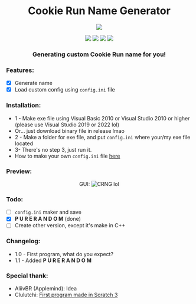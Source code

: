 <h1 align="center">
Cookie Run Name Generator
</h1>

<p align="center"> 
  <kbd>
<img src="https://media.discordapp.net/attachments/954077931360124939/1017975469104173128/bruh.png">
  </kbd>
</p>
<p align="center">
  <img src="https://img.shields.io/badge/language-vb.net%202010-blue">
  <img src="https://img.shields.io/github/languages/top/Bang1338/Cookie-Run-Name-Generator">
  <img src="https://img.shields.io/badge/version-1.1-green">
  <img src="https://img.shields.io/twitter/follow/bang1338?color=blue&logo=Twitter&logoColor=blue&style=social">
</p>
<h3 align="center">
Generating custom Cookie Run name for you!
</h3>

### Features:
- [X] Generate name
- [X] Load custom config using ```config.ini``` file

### Installation:
* 1 - Make exe file using Visual Basic 2010 or Visual Studio 2010 or higher (please use Visual Studio 2019 or 2022 lol)
* Or... just download binary file in release lmao
* 2 - Make a folder for exe file, and put ```config.ini``` where your/my exe file located
* 3- There's no step 3, just run it.
* How to make your own ```config.ini``` file [here](https://github.com/Bang1338/Cookie-Run-Name-Generator/blob/main/config.md)

### Preview:
<p align="center">
GUI:
<img class="center" src="https://user-images.githubusercontent.com/75790567/189508533-545ce2f1-b994-41ea-8844-08a08672379a.png" alt="CRNG lol"/>
</p>

### Todo:
- [ ] ```config.ini``` maker and save
- [x] **P U R E  R A N D O M** (done)
- [ ] Create other version, except it's make in C++

### Changelog:
* 1.0 - First program, what do you expect?
* 1.1 - Added **P U R E  R A N D O M**

### Special thank:
- AliivBR (Applemind): Idea
- Clulutchi: [First program made in Scratch 3](https://cdn.discordapp.com/attachments/954067289475539094/1010647519493099600/cookie_run_name_generator.sb3)
